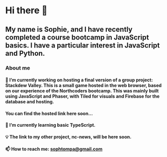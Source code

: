 # Hi there 👋
## My name is Sophie, and I have recently completed a course bootcamp in JavaScript basics. I have a particular interest in JavaScript and Python.

### About me
#### 🔭 I’m currently working on hosting a final version of a group project: Stackdew Valley. This is a small game hosted in the web browser, based on our experience of the Northcoders bootcamp. This was mainly built using JavaScript and Phaser, with Tiled for visuals and Firebase for the database and hosting.

#### You can find the hosted link here soon...
   
#### 🌱 I’m currently learning basic TypeScript.    

#### 💡 The link to my other project, nc-news, will be here soon.

#### 📫 How to reach me: sophtompa@gmail.com
<!--
**sophtompa/sophtompa** is a ✨ _special_ ✨ repository because its `README.md` (this file) appears on your GitHub profile.
-->
